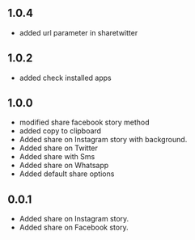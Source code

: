 ## 1.0.4

- added url parameter in sharetwitter

## 1.0.2

- added check installed apps

## 1.0.0

- modified share facebook story method
- added copy to clipboard
- Added share on Instagram story with background.
- Added share on Twitter
- Added share with Sms
- Added share on Whatsapp
- Added default share options

## 0.0.1

- Added share on Instagram story.
- Added share on Facebook story.
